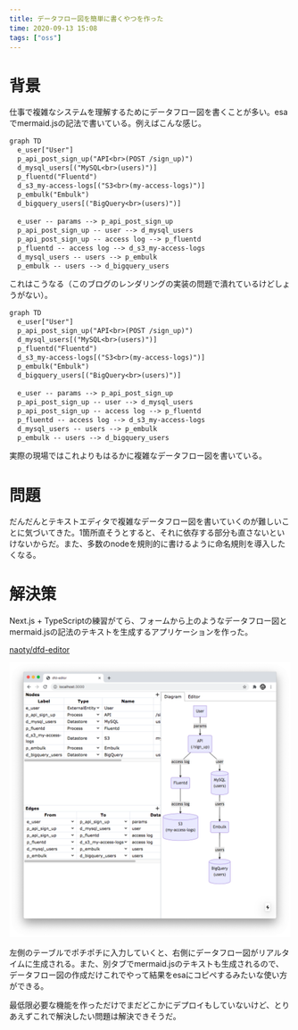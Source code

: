 ```yaml
---
title: データフロー図を簡単に書くやつを作った
time: 2020-09-13 15:08
tags: ["oss"]
---
```


# 背景
仕事で複雑なシステムを理解するためにデータフロー図を書くことが多い。esaでmermaid.jsの記法で書いている。例えばこんな感じ。

```
graph TD
  e_user["User"]
  p_api_post_sign_up("API<br>(POST /sign_up)")
  d_mysql_users[("MySQL<br>(users)")]
  p_fluentd("Fluentd")
  d_s3_my-access-logs[("S3<br>(my-access-logs)")]
  p_embulk("Embulk")
  d_bigquery_users[("BigQuery<br>(users)")]

  e_user -- params --> p_api_post_sign_up
  p_api_post_sign_up -- user --> d_mysql_users
  p_api_post_sign_up -- access log --> p_fluentd
  p_fluentd -- access log --> d_s3_my-access-logs
  d_mysql_users -- users --> p_embulk
  p_embulk -- users --> d_bigquery_users
```

これはこうなる（このブログのレンダリングの実装の問題で潰れているけどしょうがない）。

```mermaid
graph TD
  e_user["User"]
  p_api_post_sign_up("API<br>(POST /sign_up)")
  d_mysql_users[("MySQL<br>(users)")]
  p_fluentd("Fluentd")
  d_s3_my-access-logs[("S3<br>(my-access-logs)")]
  p_embulk("Embulk")
  d_bigquery_users[("BigQuery<br>(users)")]

  e_user -- params --> p_api_post_sign_up
  p_api_post_sign_up -- user --> d_mysql_users
  p_api_post_sign_up -- access log --> p_fluentd
  p_fluentd -- access log --> d_s3_my-access-logs
  d_mysql_users -- users --> p_embulk
  p_embulk -- users --> d_bigquery_users
```

実際の現場ではこれよりもはるかに複雑なデータフロー図を書いている。

# 問題
だんだんとテキストエディタで複雑なデータフロー図を書いていくのが難しいことに気づいてきた。1箇所直そうとすると、それに依存する部分も直さないといけないからだ。また、多数のnodeを規則的に書けるように命名規則を導入したくなる。

# 解決策
Next.js + TypeScriptの練習がてら、フォームから上のようなデータフロー図とmermaid.jsの記法のテキストを生成するアプリケーションを作った。

[naoty/dfd-editor](https://github.com/naoty/dfd-editor)

![dfd-editor](../images/posts/127/dfd-editor.png)

左側のテーブルでポチポチに入力していくと、右側にデータフロー図がリアルタイムに生成される。また、別タブでmermaid.jsのテキストも生成されるので、データフロー図の作成だけこれでやって結果をesaにコピペするみたいな使い方ができる。

最低限必要な機能を作っただけでまだどこかにデプロイもしていないけど、とりあえずこれで解決したい問題は解決できそうだ。
